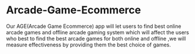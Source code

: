 # Arcade-Game-Ecommerce
Our AGE(Arcade Game Ecommerce) app will let users to find best online arcade games and offline arcade gaming system which will affect the users who best to find the best arcade games for both online and offline ,we will measure effectiveness by providing them the best choice of games.
